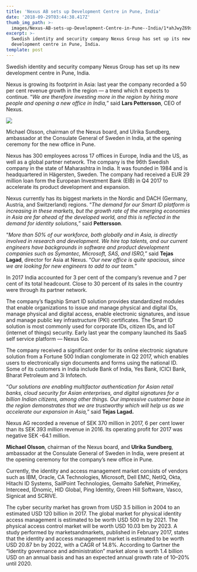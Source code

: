 ```yaml
---
title: 'Nexus AB sets up Development Centre in Pune, India'
date: '2018-09-29T03:44:38.417Z'
thumb_img_path: >-
  images/Nexus-AB-sets-up-Development-Centre-in-Pune--India/1*ahJwyZ69x9bKbXyvAgnBZQ.jpeg
excerpt: >-
  Swedish identity and security company Nexus Group has set up its new
  development centre in Pune, India.
template: post
---
```

Swedish identity and security company Nexus Group has set up its new development centre in Pune, India.

Nexus is growing its footprint in Asia: last year the company recorded a 50 per cent revenue growth in the region — a trend which it expects to continue. “*We are therefore investing more in the region by hiring more people and opening a new office in India,*” said **Lars Pettersson**, CEO of Nexus.

![](/images/Nexus-AB-sets-up-Development-Centre-in-Pune--India/1*ahJwyZ69x9bKbXyvAgnBZQ.jpeg)

<figcaption>Michael Olsson, chairman of the Nexus board, and Ulrika Sundberg, ambassador at the Consulate General of Sweden in India, at the opening ceremony for the new office in&nbsp;Pune.</figcaption>

Nexus has 300 employees across 17 offices in Europe, India and the US, as well as a global partner network. The company is the 96th Swedish company in the state of Maharashtra in India. It was founded in 1984 and is headquartered in Hägersten, Sweden. The company had received a EUR 29 million loan form the European Investment Bank (EIB) in Q4 2017 to accelerate its product development and expansion.

Nexus currently has its biggest markets in the Nordic and DACH (Germany, Austria, and Switzerland) regions. “*The demand for our Smart ID platform is increasing in these markets, but the growth rate of the emerging economies in Asia are far ahead of the developed world, and this is reflected in the demand for identity solutions,*” said **Pettersson**.

“*More than 50% of our workforce, both globally and in Asia, is directly involved in research and development. We hire top talents, and our current engineers have backgrounds in software and product development companies such as Symantec, Microsoft, SAS, and ISRO,*” said **Tejas Lagad**, director for Asia at Nexus. “*Our new office is quite spacious, since we are looking for new engineers to add to our team.*”

In 2017 India accounted for 3 per cent of the company’s revenue and 7 per cent of its total headcount. Close to 30 percent of its sales in the country were through its partner network.

The company’s flagship Smart ID solution provides standardized modules that enable organizations to issue and manage physical and digital IDs, manage physical and digital access, enable electronic signatures, and issue and manage public key infrastructure (PKI) certificates. The Smart ID solution is most commonly used for corporate IDs, citizen IDs, and IoT (internet of things) security. Early last year the company launched its SaaS self service platform — Nexus Go.

The company received a significant order for its online electronic signature solution from a Fortune 500 Indian conglomerate in Q2 2017, which enables users to electronically sign documents and forms using the national ID. Some of its customers in India include Bank of India, Yes Bank, ICICI Bank, Bharat Petroleum and 3i Infotech.

“*Our solutions are enabling multifactor authentication for Asian retail banks, cloud security for Asian enterprises, and digital signatures for a billion Indian citizens, among other things. Our impressive customer base in the region demonstrates that we are trustworthy which will help us as we accelerate our expansion in Asia,*” said **Tejas Lagad.**

Nexus AG recorded a revenue of SEK 370 million in 2017, 6 per cent lower than its SEK 393 million revenue in 2016. Its operating profit for 2017 was negative SEK -64.1 million.

**Michael Olsson**, chairman of the Nexus board, and **Ulrika Sundberg**, ambassador at the Consulate General of Sweden in India, were present at the opening ceremony for the company’s new office in Pune.

Currently, the identity and access management market consists of vendors such as IBM, Oracle, CA Technologies, Microsoft, Dell EMC, NetIQ, Okta, Hitachi ID Systems, SailPoint Technologies, Gemalto SafeNet, PrimeKey, Interceed, IDnomic, HID Global, Ping Identity, Green Hill Software, Vasco, Signicat and SCRIVE.

The cyber security market has grown from USD 3.5 billion in 2004 to an estimated USD 120 billion in 2017. The global market for physical identity access management is estimated to be worth USD 500 m by 2021. The physical access control market will be worth USD 10.03 bm by 2023. A study performed by marketsandmarkets, published in February 2017, states that the identity and access management market is estimated to be worth USD 20.87 bn by 2022, with a CAGR of 14.8%. According to Gartner the “Identity governance and administration” market alone is worth 1.4 billion USD on an annual basis and has an expected annual growth rate of 10–20% until 2020.

